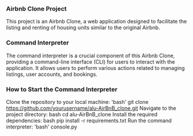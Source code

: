 ### Airbnb Clone Project
This project is an Airbnb Clone, a web application designed to facilitate the listing and renting of housing units similar to the original Airbnb.

### Command Interpreter
The command interpreter is a crucial component of this Airbnb Clone, providing a command-line interface (CLI) for users to interact with the application. It allows users to perform various actions related to managing listings, user accounts, and bookings.

### How to Start the Command Interpreter
Clone the repository to your local machine: 'bash' git clone https://github.com/yourusername/alu-AirBnB_clone.git
Navigate to the project directory: bash cd alu-AirBnB_clone
Install the required dependencies: bash pip install -r requirements.txt
Run the command interpreter: 'bash' console.py
